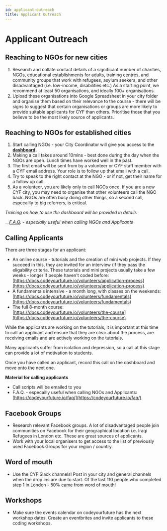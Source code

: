 ```yaml
---
id: applicant-outreach
title: Applicant Outreach
---
```


# Applicant Outreach

## Reaching to NGOs for new cities

1. Research and collate contact details of a significant number of charities, NGOs, educational establishments for adults, training centres, and community groups that work with refugees, asylum seekers, and other disadvantaged \(i.e. low-income, disabilities etc.\) As a starting point, we recommend at least 50 organisations, and ideally 100+ organisations.
2. Upload these organisations into Google Spreadsheet in your city folder and organise them based on their relevance to the course - there will be signs to suggest that certain organisations or groups are more likely to provide suitable applicants for CYF than others. Prioritise those that you believe to be the most likely source of applicants.

## Reaching to NGOs for established cities

1. Start calling NGOs - your City Coordinator will give you access to the [**dashboard**](https://docs.codeyourfuture.io/teams/ambassadors/applicant-outreach/ngo-dashboard-step-by-step-guide-for-volunteers)**.** 
2. Making a call takes around 10mins - best done during the day when the NGOs are open. Lunch times have worked well in the past.
3. The first email will be sent from by a volunteer or CYF staff member with a CYF email address. Your role is to follow up that email with a call.
4. Try to speak to the right contact at the NGO - or if not, get their name for a follow up call.
5. As a volunteer, you are likely only to call NGOs once. If you are a new CYF city, you may need to organise that other volunteers call the NGO back. NGOs are often busy doing other things, so a second call, especailly to big referrers, is critical.

_Training on how to use the dashboard will be provided in details_ 

\_\_[_F.A.Q_](https://codeyourfuture.io/faq/)_. - especially useful when calling NGOs and Applicants_ 

## Calling Applicants

There are three stages for an applicant:

* An online course - tutorials and the creation of mini web projects. If they succeed in this, they are invited for an interview \(if they pass the eligability criteria. These tutorials and mini projects usually take a few weeks - longer if people haven't coded before: [https://docs.codeyourfuture.io/volunteers/application-process](https://docs.codeyourfuture.io/volunteers/application-process). 
* A fundamentals intensive - a month long, with classes on the weekends: [https://docs.codeyourfuture.io/volunteers/fundamentals](https://docs.codeyourfuture.io/volunteers/fundamentals)
* The full 8-month course: [https://docs.codeyourfuture.io/volunteers/the-course](https://docs.codeyourfuture.io/volunteers/the-course)

While the applicants are working on the tutorials, it is important at this time to call an applicant and ensure that they are clear about the process, are receiving emails and are actively working on the tutorials.

Many applicants suffer from isolation and depression, so a call at this stage can provide a lot of motivation to students.

Once you have called an applicant, record this call on the dashboard and move onto the next one.

**Material for calling applicants**

* Call scripts will be emailed to you
* F.A.Q. - especailly useful when calling NGOs and Applicants: [https://codeyourfuture.io/faq/](https://codeyourfuture.io/faq/)

## Facebook Groups

* Research relevant Facebook groups. A lot of disadvantaged people join communities on Facebook for their geographical location i.e. Iraqi Refugees in London etc. These are great sources of applicants.
* Work with your local organisers to get access to the list of previously used Facebook Groups for your region / country.

## Word of mouth

* Use the CYF Slack channels! Post in your city and general channels when the drop ins are due to start. Of the last 110 people who completed step 1 in London - 50% came from word of mouth! 

## Workshops

* Make sure the events calendar on codeyourfuture has the next workshop dates. Create an eventbrites and invite applicants to these coding workshops.  

